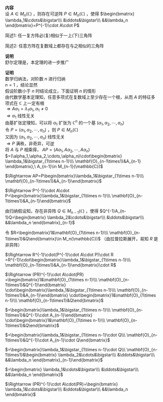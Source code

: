 **内容**    
设 $A\in M_n(\mathbb{C})$ ，则存在可逆阵 $P\in M_n(\mathbb{C})$ ，使得 $\begin{bmatrix}    
\lambda_1&\cdots&\bigstar\\\    
&\ddots&\bigstar\\\    
&&\lambda_n    
\end{bmatrix}=P^{-1}\cdot A\cdot P$     
    
简述1: 任一复方阵必(复)相似于一上(下)三角阵    
    
简述2: 任意方阵在复数域上都存在与之相似的三角阵    
    
**说明**    
舒尔定理是，本定理的进一步推广    
    
**证明**    
数学归纳法，对阶数 $n$ 进行归纳    
 $n=1$ ，结论显然    
假设阶数小于 $n$ 时结论成立，下面证明 $n$ 的情形    
由代数学基本定理知，任意多项式在复数域上至少存在一个根，从而 $A$ 的特征多项式在 $\mathbb{C}$ 上一定有根    
 $\Rightarrow A\alpha_1=\lambda_1\alpha_1,\alpha_1\neq0$     
 $\Rightarrow\alpha_1$ 线性无关    
由基扩张定理知，可以将 $\alpha_1$ 扩张为 $\mathbb{C}^n$ 的一个基 $(\alpha_1,\alpha_2,\cdots,\alpha_n)$     
令 $P=(\alpha_1,\alpha_2,\cdots,\alpha_n)$ ，则 $P\in M_n(\mathbb{C})$     
又因为 $(\alpha_1,\alpha_2,\cdots,\alpha_n)$ 线性无关    
 $\Rightarrow P$ 满秩，非奇异，可逆    
将 $A$ 与 $P$ 相乘得， $AP=(A\alpha_1,A\alpha_2,\cdots,A\alpha_n)$     
 $=(\alpha_1,\alpha_2,\cdots,\alpha_n)\cdot\begin{bmatrix}    
\lambda_1&\bigstar_{1\times n-1}\\\     
\mathbf{O}_{n-1\times1}&A_{n-1}    
\end{bmatrix},\ A_{n-1}\in M_{n-1}(\mathbb{C})$     
    
 $\Rightarrow AP=P\begin{bmatrix}\lambda_1&\bigstar_{1\times n-1}\\\ \mathbf{O}_{n-1\times1}&A_{n-1}\end{bmatrix}$     
    
 $\Rightarrow P^{-1}\cdot A\cdot P=\begin{bmatrix}\lambda_1&\bigstar_{1\times n-1}\\\ \mathbf{O}_{n-1\times1}&A_{n-1}\end{bmatrix}$     
    
由归纳假设知，存在非异阵 $Q\in M_{n-1}(\mathbb{C})$ ，使得 $Q^{-1}A_{n-1}Q=\begin{bmatrix}    
\lambda_2&\cdots&\bigstar\\\    
&\ddots&\bigstar\\\    
&&\lambda_n    
\end{bmatrix}_{n-1}$     
    
令 $R=\begin{bmatrix}1&\mathbf{O}_{1\times n-1}\\\ \mathbf{O}_{n-1\times1}&Q\end{bmatrix}\in M_n(\mathbb{C})$ （由拉普拉斯展开，易知 $R$ 是非异阵）    
    
 $\Rightarrow R^{-1}\cdot(P^{-1}\cdot A\cdot P)\cdot R    
=R^{-1}\cdot\begin{bmatrix}\lambda_1&\bigstar_{1\times n-1}\\\ \mathbf{O}_{n-1\times1}&A_{n-1}\end{bmatrix}\cdot R$     
    
 $\Rightarrow (PR)^{-1}\cdot A\cdot(PR)    
=\begin{bmatrix}1&\mathbf{O}_{1\times n-1}\\\ \mathbf{O}_{n-1\times1}&Q^{-1}\end{bmatrix}    
\cdot\begin{bmatrix}\lambda_1&\bigstar_{1\times n-1}\\\ \mathbf{O}_{n-1\times1}&A_{n-1}\end{bmatrix}    
\cdot\begin{bmatrix}1&\mathbf{O}_{1\times n-1}\\\ \mathbf{O}_{n-1\times1}&Q\end{bmatrix}$     
    
 $=\begin{bmatrix}\lambda_1&\bigstar_{1\times n-1}\\\ \mathbf{O}_{n-1\times1}&Q^{-1}\cdot A_{n-1}\end{bmatrix}    
\cdot\begin{bmatrix}1&\mathbf{O}_{1\times n-1}\\\ \mathbf{O}_{n-1\times1}&Q\end{bmatrix}$     
    
 $=\begin{bmatrix}\lambda_1&\bigstar_{1\times n-1}\cdot Q\\\ \mathbf{O}_{n-1\times1}&Q^{-1}\cdot A_{n-1}\cdot Q\end{bmatrix}$     
    
 $=\begin{bmatrix}\lambda_1&\bigstar_{1\times n-1}\cdot Q\\\     
\mathbf{O}_{n-1\times1}&\begin{bmatrix}    
\lambda_2&\cdots&\bigstar\\\    
&\ddots&\bigstar\\\    
&&\lambda_n    
\end{bmatrix}_{n-1}\end{bmatrix}$     
    
 $=\begin{bmatrix}    
\lambda_1&\cdots&\bigstar\\\    
&\ddots&\bigstar\\\    
&&\lambda_n    
\end{bmatrix}$     
    
 $\Rightarrow (PR)^{-1}\cdot A\cdot(PR)=\begin{bmatrix}    
\lambda_1&\cdots&\bigstar\\\    
&\ddots&\bigstar\\\    
&&\lambda_n    
\end{bmatrix}$     
